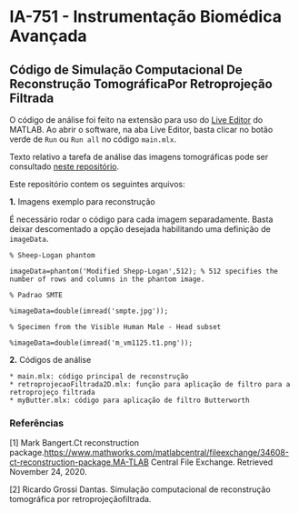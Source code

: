 # IA-751 - Instrumentação Biomédica Avançada

## Código de Simulação Computacional De Reconstrução TomográficaPor Retroprojeção Filtrada

O código de análise foi feito na extensão para uso do [Live Editor](https://www.mathworks.com/videos/using-the-live-editor-117940.html) do MATLAB. Ao abrir o software, na aba Live Editor, basta clicar no botão verde de `Run` ou `Run all` no código `main.mlx`.

Texto relativo a tarefa de análise das imagens tomográficas pode ser consultado [neste repositório](https://github.com/larissahmendes/ct-reconstruction/blob/main/monografia.pdf).

Este repositório contem os seguintes arquivos:

  **1.**  Imagens exemplo para reconstrução

É necessário rodar o código para cada imagem separadamente. Basta deixar descomentado a opção desejada habilitando uma definição de `imageData`.

```
% Sheep-Logan phantom

imageData=phantom('Modified Shepp-Logan',512); % 512 specifies the number of rows and columns in the phantom image.

% Padrao SMTE

%imageData=double(imread('smpte.jpg'));

% Specimen from the Visible Human Male - Head subset

%imageData=double(imread('m_vm1125.t1.png'));
```

  **2.**  Códigos de análise
  
    * main.mlx: código principal de reconstrução
    * retroprojecaoFiltrada2D.mlx: função para aplicação de filtro para a retroprojeço filtrada
    * myButter.mlx: código para aplicação de filtro Butterworth

### Referências

[1] Mark   Bangert.Ct   reconstruction   package.https://www.mathworks.com/matlabcentral/fileexchange/34608-ct-reconstruction-package,MA-TLAB Central File Exchange. Retrieved November 24, 2020.

[2]  Ricardo Grossi Dantas. Simulação computacional de reconstrução tomográfica por retroprojeçãofiltrada.



 

